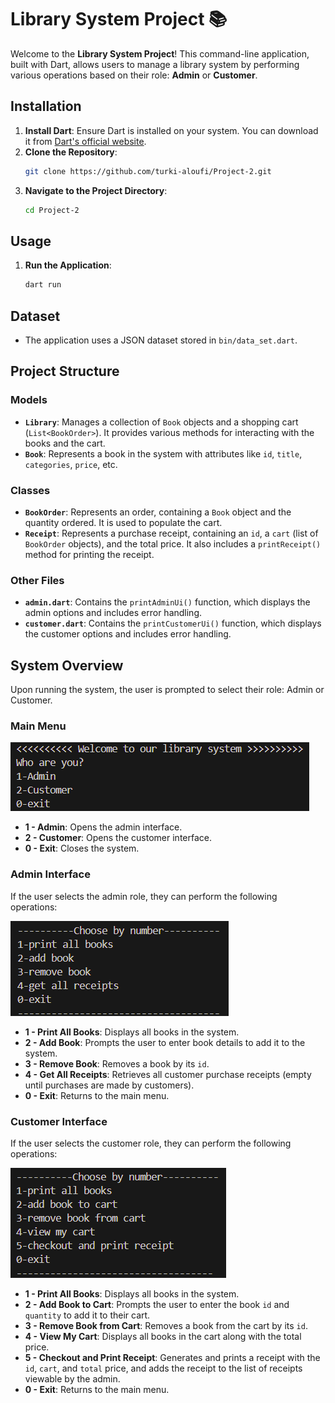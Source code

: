 # Library System Project 📚

Welcome to the **Library System Project**! This command-line application, built with Dart, allows users to manage a library system by performing various operations based on their role: **Admin** or **Customer**.

## Installation

1. **Install Dart**: Ensure Dart is installed on your system. You can download it from [Dart's official website](https://dart.dev/get-dart).
2. **Clone the Repository**:
    ```bash
    git clone https://github.com/turki-aloufi/Project-2.git
    ```
3. **Navigate to the Project Directory**:
    ```bash
    cd Project-2
    ```

## Usage

1. **Run the Application**:
    ```bash
    dart run
    ```

## Dataset

- The application uses a JSON dataset stored in `bin/data_set.dart`.

## Project Structure

### Models

- **`Library`**: Manages a collection of `Book` objects and a shopping cart (`List<BookOrder>`). It provides various methods for interacting with the books and the cart.
- **`Book`**: Represents a book in the system with attributes like `id`, `title`, `categories`, `price`, etc.

### Classes

- **`BookOrder`**: Represents an order, containing a `Book` object and the quantity ordered. It is used to populate the cart.
- **`Receipt`**: Represents a purchase receipt, containing an `id`, a `cart` (list of `BookOrder` objects), and the total price. It also includes a `printReceipt()` method for printing the receipt.

### Other Files

- **`admin.dart`**: Contains the `printAdminUi()` function, which displays the admin options and includes error handling.
- **`customer.dart`**: Contains the `printCustomerUi()` function, which displays the customer options and includes error handling.

## System Overview

Upon running the system, the user is prompted to select their role: Admin or Customer.

### Main Menu

![Welcome Message](image.png)

- **1 - Admin**: Opens the admin interface.
- **2 - Customer**: Opens the customer interface.
- **0 - Exit**: Closes the system.

### Admin Interface

If the user selects the admin role, they can perform the following operations:

![Admin Menu Interface](image-1.png)

- **1 - Print All Books**: Displays all books in the system.
- **2 - Add Book**: Prompts the user to enter book details to add it to the system.
- **3 - Remove Book**: Removes a book by its `id`.
- **4 - Get All Receipts**: Retrieves all customer purchase receipts (empty until purchases are made by customers).
- **0 - Exit**: Returns to the main menu.

### Customer Interface

If the user selects the customer role, they can perform the following operations:

![Customer Menu Interface](image-2.png)

- **1 - Print All Books**: Displays all books in the system.
- **2 - Add Book to Cart**: Prompts the user to enter the book `id` and `quantity` to add it to their cart.
- **3 - Remove Book from Cart**: Removes a book from the cart by its `id`.
- **4 - View My Cart**: Displays all books in the cart along with the total price.
- **5 - Checkout and Print Receipt**: Generates and prints a receipt with the `id`, `cart`, and `total` price, and adds the receipt to the list of receipts viewable by the admin.
- **0 - Exit**: Returns to the main menu.
